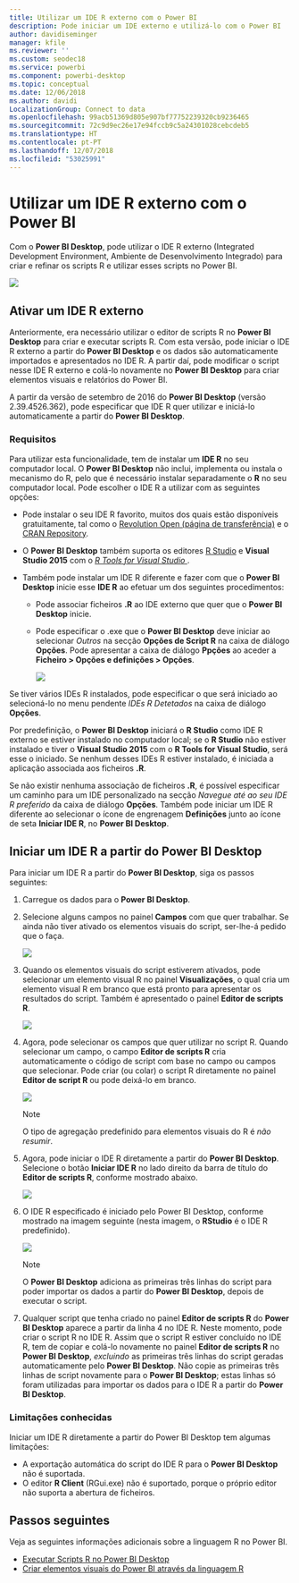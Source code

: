 ```yaml
---
title: Utilizar um IDE R externo com o Power BI
description: Pode iniciar um IDE externo e utilizá-lo com o Power BI
author: davidiseminger
manager: kfile
ms.reviewer: ''
ms.custom: seodec18
ms.service: powerbi
ms.component: powerbi-desktop
ms.topic: conceptual
ms.date: 12/06/2018
ms.author: davidi
LocalizationGroup: Connect to data
ms.openlocfilehash: 99acb51369d805e907bf77752239320cb9236465
ms.sourcegitcommit: 72c9d9ec26e17e94fccb9c5a24301028cebcdeb5
ms.translationtype: HT
ms.contentlocale: pt-PT
ms.lasthandoff: 12/07/2018
ms.locfileid: "53025991"
---
```

# <a name="use-an-external-r-ide-with-power-bi"></a>Utilizar um IDE R externo com o Power BI
Com o **Power BI Desktop**, pode utilizar o IDE R externo (Integrated Development Environment, Ambiente de Desenvolvimento Integrado) para criar e refinar os scripts R e utilizar esses scripts no Power BI.

![](media/desktop-r-ide/r-ide_1a.png)

## <a name="enable-an-external-r-ide"></a>Ativar um IDE R externo
Anteriormente, era necessário utilizar o editor de scripts R no **Power BI Desktop** para criar e executar scripts R. Com esta versão, pode iniciar o IDE R externo a partir do **Power BI Desktop** e os dados são automaticamente importados e apresentados no IDE R. A partir daí, pode modificar o script nesse IDE R externo e colá-lo novamente no **Power BI Desktop** para criar elementos visuais e relatórios do Power BI.

A partir da versão de setembro de 2016 do **Power BI Desktop** (versão 2.39.4526.362), pode especificar que IDE R quer utilizar e iniciá-lo automaticamente a partir do **Power BI Desktop**.

### <a name="requirements"></a>Requisitos
Para utilizar esta funcionalidade, tem de instalar um **IDE R** no seu computador local. O **Power BI Desktop** não inclui, implementa ou instala o mecanismo do R, pelo que é necessário instalar separadamente o **R** no seu computador local. Pode escolher o IDE R a utilizar com as seguintes opções:

* Pode instalar o seu IDE R favorito, muitos dos quais estão disponíveis gratuitamente, tal como o [Revolution Open (página de transferência)](https://mran.revolutionanalytics.com/download/) e o [CRAN Repository](https://cran.r-project.org/bin/windows/base/).
* O **Power BI Desktop** também suporta os editores [R Studio](https://www.rstudio.com/) e **Visual Studio 2015** com o [*R Tools for Visual Studio* ](https://beta.visualstudio.com/vs/rtvs/).
* Também pode instalar um IDE R diferente e fazer com que o **Power BI Desktop** inicie esse **IDE R** ao efetuar um dos seguintes procedimentos:
  
  * Pode associar ficheiros **.R** ao IDE externo que quer que o **Power BI Desktop** inicie.
  * Pode especificar o .exe que o **Power BI Desktop** deve iniciar ao selecionar *Outros* na secção **Opções de Script R** na caixa de diálogo **Opções**. Pode apresentar a caixa de diálogo **Ppções** ao aceder a **Ficheiro > Opções e definições > Opções**.
    
    ![](media/desktop-r-ide/r-ide_1b.png)

Se tiver vários IDEs R instalados, pode especificar o que será iniciado ao selecioná-lo no menu pendente *IDEs R Detetados* na caixa de diálogo **Opções**.

Por predefinição, o **Power BI Desktop** iniciará o **R Studio** como IDE R externo se estiver instalado no computador local; se o **R Studio** não estiver instalado e tiver o **Visual Studio 2015** com o **R Tools for Visual Studio**, será esse o iniciado. Se nenhum desses IDEs R estiver instalado, é iniciada a aplicação associada aos ficheiros **.R**.

Se não existir nenhuma associação de ficheiros **.R**, é possível especificar um caminho para um IDE personalizado na secção *Navegue até ao seu IDE R preferido* da caixa de diálogo **Opções**. Também pode iniciar um IDE R diferente ao selecionar o ícone de engrenagem **Definições** junto ao ícone de seta **Iniciar IDE R**, no **Power BI Desktop**.

## <a name="launch-an-r-ide-from-power-bi-desktop"></a>Iniciar um IDE R a partir do Power BI Desktop
Para iniciar um IDE R a partir do **Power BI Desktop**, siga os passos seguintes:

1. Carregue os dados para o **Power BI Desktop**.
2. Selecione alguns campos no painel **Campos** com que quer trabalhar. Se ainda não tiver ativado os elementos visuais do script, ser-lhe-á pedido que o faça.
   
   ![](media/desktop-r-ide/r-ide_3.png)
3. Quando os elementos visuais do script estiverem ativados, pode selecionar um elemento visual R no painel **Visualizações**, o qual cria um elemento visual R em branco que está pronto para apresentar os resultados do script. Também é apresentado o painel **Editor de scripts R**.
   
   ![](media/desktop-r-ide/r-ide_4.png)
4. Agora, pode selecionar os campos que quer utilizar no script R. Quando selecionar um campo, o campo **Editor de scripts R** cria automaticamente o código de script com base no campo ou campos que selecionar. Pode criar (ou colar) o script R diretamente no painel **Editor de script R** ou pode deixá-lo em branco.
   
   ![](media/desktop-r-ide/r-ide_5.png)
   
   > [!NOTE]
   > O tipo de agregação predefinido para elementos visuais do R é *não resumir*.
   > 
   > 
5. Agora, pode iniciar o IDE R diretamente a partir do **Power BI Desktop**. Selecione o botão **Iniciar IDE R** no lado direito da barra de título do **Editor de scripts R**, conforme mostrado abaixo.
   
   ![](media/desktop-r-ide/r-ide_6.png)
6. O IDE R especificado é iniciado pelo Power BI Desktop, conforme mostrado na imagem seguinte (nesta imagem, o **RStudio** é o IDE R predefinido).
   
   ![](media/desktop-r-ide/r-ide_7.png)
   
   > [!NOTE]
   > O **Power BI Desktop** adiciona as primeiras três linhas do script para poder importar os dados a partir do **Power BI Desktop**, depois de executar o script.
   > 
   > 
7. Qualquer script que tenha criado no painel **Editor de scripts R** do **Power BI Desktop** aparece a partir da linha 4 no IDE R. Neste momento, pode criar o script R no IDE R. Assim que o script R estiver concluído no IDE R, tem de copiar e colá-lo novamente no painel **Editor de scripts R** no **Power BI Desktop**, *excluindo* as primeiras três linhas do script geradas automaticamente pelo **Power BI Desktop**. Não copie as primeiras três linhas de script novamente para o **Power BI Desktop**; estas linhas só foram utilizadas para importar os dados para o IDE R a partir do **Power BI Desktop**.

### <a name="known-limitations"></a>Limitações conhecidas
Iniciar um IDE R diretamente a partir do Power BI Desktop tem algumas limitações:

* A exportação automática do script do IDE R para o **Power BI Desktop** não é suportada.
* O editor **R Client** (RGui.exe) não é suportado, porque o próprio editor não suporta a abertura de ficheiros.

## <a name="next-steps"></a>Passos seguintes
Veja as seguintes informações adicionais sobre a linguagem R no Power BI.

* [Executar Scripts R no Power BI Desktop](desktop-r-scripts.md)
* [Criar elementos visuais do Power BI através da linguagem R](desktop-r-visuals.md)

